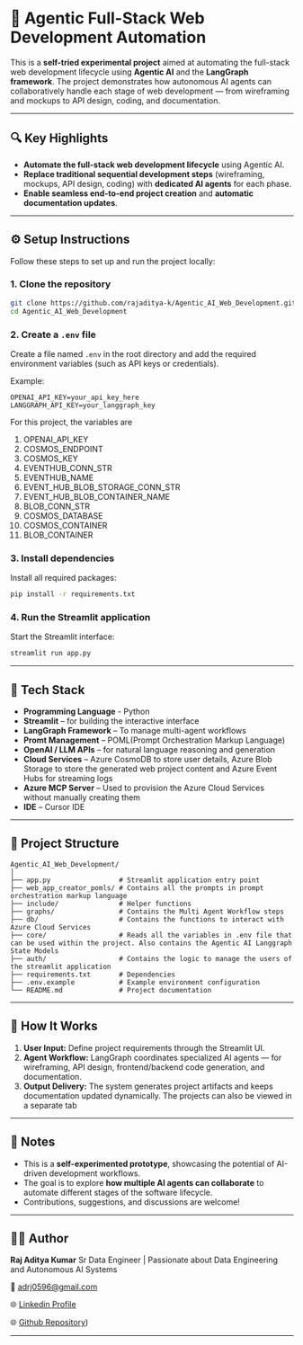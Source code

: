 

# 🤖 Agentic Full-Stack Web Development Automation

This is a **self-tried experimental project** aimed at automating the full-stack web development lifecycle using **Agentic AI** and the **LangGraph framework**.
The project demonstrates how autonomous AI agents can collaboratively handle each stage of web development — from wireframing and mockups to API design, coding, and documentation.

---

## 🔍 Key Highlights

* **Automate the full-stack web development lifecycle** using Agentic AI.
* **Replace traditional sequential development steps** (wireframing, mockups, API design, coding) with **dedicated AI agents** for each phase.
* **Enable seamless end-to-end project creation** and **automatic documentation updates**.

---

## ⚙️ Setup Instructions

Follow these steps to set up and run the project locally:

### 1. Clone the repository

```bash
git clone https://github.com/rajaditya-k/Agentic_AI_Web_Development.git
cd Agentic_AI_Web_Development
```

### 2. Create a `.env` file

Create a file named `.env` in the root directory and add the required environment variables (such as API keys or credentials).

Example:

```
OPENAI_API_KEY=your_api_key_here
LANGGRAPH_API_KEY=your_langgraph_key
```
For this project, the variables are 
1. OPENAI_API_KEY
2. COSMOS_ENDPOINT
3. COSMOS_KEY
4. EVENTHUB_CONN_STR
5. EVENTHUB_NAME
6. EVENT_HUB_BLOB_STORAGE_CONN_STR
7. EVENT_HUB_BLOB_CONTAINER_NAME
8. BLOB_CONN_STR
9. COSMOS_DATABASE
10. COSMOS_CONTAINER
11. BLOB_CONTAINER

### 3. Install dependencies

Install all required packages:

```bash
pip install -r requirements.txt
```

### 4. Run the Streamlit application

Start the Streamlit interface:

```bash
streamlit run app.py
```

---

## 🧠 Tech Stack

* **Programming Language** - Python
* **Streamlit** – for building the interactive interface
* **LangGraph Framework** – To manage multi-agent workflows
* **Promt Management** – POML(Prompt Orchestration Markup Language)
* **OpenAI / LLM APIs** – for natural language reasoning and generation
* **Cloud Services** – Azure CosmoDB to store user details, Azure Blob Storage to store the generated web project content and Azure Event Hubs for streaming logs
* **Azure MCP Server** – Used to provision the Azure Cloud Services without manually creating them
* **IDE** – Cursor IDE

---

## 📁 Project Structure

```
Agentic_AI_Web_Development/
│
├── app.py                 # Streamlit application entry point
├── web_app_creator_pomls/ # Contains all the prompts in prompt orchestration markup language
├── include/               # Helper functions
├── graphs/                # Contains the Multi Agent Workflow steps
├── db/                    # Contains the functions to interact with Azure Cloud Services
├── core/                  # Reads all the variables in .env file that can be used within the project. Also contains the Agentic AI Langgraph State Models
├── auth/                  # Contains the logic to manage the users of the streamlit application
├── requirements.txt       # Dependencies
├── .env.example           # Example environment configuration
└── README.md              # Project documentation
```

---

## 🧩 How It Works

1. **User Input:** Define project requirements through the Streamlit UI.
2. **Agent Workflow:** LangGraph coordinates specialized AI agents — for wireframing, API design, frontend/backend code generation, and documentation.
3. **Output Delivery:** The system generates project artifacts and keeps documentation updated dynamically. The projects can also be viewed in a separate tab

---

## 📌 Notes

* This is a **self-experimented prototype**, showcasing the potential of AI-driven development workflows.
* The goal is to explore **how multiple AI agents can collaborate** to automate different stages of the software lifecycle.
* Contributions, suggestions, and discussions are welcome!

---

## 🧑‍💻 Author

**Raj Aditya Kumar**
Sr Data Engineer | Passionate about Data Engineering and Autonomous AI Systems

📧 [adrj0596@gmail.com](mailto:adrj0596@gmail.com)

🌐 [Linkedin Profile](https://linkedin.com/in/rajadityakumar)

🌐 [Github Repository](https://github.com/rajaditya-k))



---








